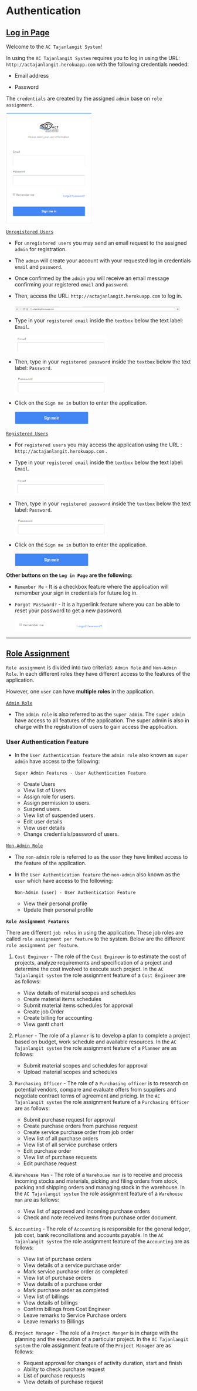 # Authentication

## <ins>Log in Page</ins>

Welcome to the `AC Tajanlangit System`!

In using the `AC Tajanlangit System` requires you to log in using the URL: `http://actajanlangit.herokuapp.com` with the following credentials needed:

- Email address

- Password

 The `credentials` are created by the assigned `admin` base on `role assignment`. 

 <img style="height: 300px;" src="LogInPage.png" align="middle">

 <ins>`Unregistered Users`</ins>

 - For `unregistered users` you may send an email request to the assigned `admin` for registration.

 - The `admin` will create your account with your requested log in credentials `email` and `password`. 
 
 - Once confirmed by the `admin` you will receive an email message confirming your registered `email` and `password`. 
 
 - Then, access the URL: `http://actajanlangit.herokuapp.com` to log in.

    <img style="height: 15px; width: 450px" src="URLLink.png" align="middle">

 - Type in your `registered email` inside the `textbox` below the text label: `Email`. 

    <img style="height: 50px; width: 250px" src="EmailTextBox.png" align="middle">
 
 - Then, type in your `registered password` inside the `textbox` below the text label: `Password`. 

    <img style="height: 50px; width: 250px" src="PasswordTextBox.png" align="middle">

 - Click on the `Sign me in` button to enter the application.
 
    <img style="height: 35px; width: 200px" src="SignMeInButton.png">

    

<ins>`Registered Users`</ins>

- For `registered users` you may access the application using the URL : `http://actajanlangit.herokuapp.com` .

- Type in your `registered email` inside the `textbox` below the text label: `Email`.

    <img style="height: 50px; width: 250px" src="EmailTextBox.png" align="middle">

 - Then, type in your `registered password` inside the `textbox` below the text label: `Password`. 

    <img style="height: 50px; width: 250px" src="PasswordTextBox.png" align="middle">
 
- Click on the `Sign me in` button to enter the application.

    <img style="height: 35px; width: 200px" src="SignMeInButton.png">

<strong>Other buttons on the `Log in Page` are the following:</strong>

- `Remember Me` -  It is a checkbox feature where the application will remember your sign in credentials for future log in.

- `Forgot Password?` - It is a hyperlink feature where you can be able to reset your password to get a new password. 

    <img style="height: 35px; width: 250px" src="OtherButtonInLogInPage.png">

<hr />

## <ins>Role Assignment</ins>

 `Role assignment` is divided into two criterias: `Admin Role` and `Non-Admin Role`. In each different roles they have different access to the features of the application. 
 
 However, one `user` can have <strong>multiple roles</strong> in the application.

<ins>`Admin Role`</ins>

- The `admin role` is also referred to as the `super admin`. The `super admin` have access to all features of the application. The super admin is also in charge with the registration of users to gain access the application.

### User Authentication Feature

- In the `User Authentication feature` the `admin role` also known as `super admin` have access to the following:

    `Super Admin Features - User Authentication Feature`
        
    - Create Users
    - View list of Users
    - Assign role for users.
    - Assign permission to users.
    - Suspend users.
    - View list of suspended users.
    - Edit user details
    - View user details
    - Change credentials/password of users.

<ins>`Non-Admin Role`</ins>

- The `non-admin` role is referred to as the `user` they have limited access to the feature of the application.

- In the `User Authentication feature` the `non-admin` also known as the `user` which have access to the following:

    `Non-Admin (user) - User Authentication Feature`

    - View their personal profile
    - Update their personal profile

<strong>`Role Assignment Features`</strong>

There are different `job roles` in using the application. These job roles are called `role assignment per feature` to the system. Below are the different `role assignment per feature`.

1. `Cost Engineer` - The role of the `Cost Engineer` is to estimate the cost of projects, analyze requirements and specification of a project and determine the cost involved to execute such project. In the `AC Tajanlangit system` the role assignment feature of a `Cost Engineer` are as follows:
    
    - View details of material scopes and schedules
    - Create material items schedules
    - Submit material items schedules for approval
    - Create job Order
    - Create billing for accounting
    - View gantt chart

2. `Planner` - The role of a `planner` is to develop a plan to complete a project based on budget, work schedule and available resources. In the `AC Tajanlangit system` the role assignment feature of a `Planner` are as follows:

    - Submit material scopes and schedules for approval
    - Upload material scopes and schedules 

3. `Purchasing Officer` - The role of a `Purchasing officer` is to research on potential vendors, compare and evaluate offers from suppliers and negotiate contract terms of agreement and pricing. In the `AC Tajanlangit system` the role assignment feature of a `Purchasing Officer` are as follows:

    - Submit purchase request for approval 
    - Create purchase orders from purchase request
    - Create service purchase order from job order
    - View list of all purchase orders
    - View list of all service purchase orders
    - Edit purchase order
    - View list of purchase requests
    - Edit purchase request

4. `Warehouse Man` - The role of a `Warehouse man` is to receive and process incoming stocks and materials, picking and filing orders from stock, packing and shipping orders and managing stock in the warehouse. In the `AC Tajanlangit system` the role assignment feature of a `Warehouse man` are as follows: 

    - View list of approved and incoming purchase orders
    - Check and note received items from purchase order document.

5. `Accounting` - The role of `Accounting` is responsible for the general ledger, job cost, bank reconciliations and accounts payable. In the `AC Tajanlangit system` the role assignment feature of the `Accounting` are as follows:

    - View list of purchase orders
    - View details of a service purchase order
    - Mark service purchase order as completed
    - View list of purchase orders 
    - View details of a purchase order
    - Mark purchase order as completed
    - View list of billings
    - View details of billings
    - Confirm billings from Cost Engineer
    - Leave remarks to Service Purchase orders
    - Leave remarks to Billings

6. `Project Manager` - The role of a `Project Manger` is in charge with the planning and the execution of a particular project. In the `AC Tajanlangit system` the role assignment feature of the `Project Manager` are as follows:

    - Request approval for changes of activity duration, start and finish
    - Ability to check purchase request
    - List of purchase requests
    - View details of purchase request
